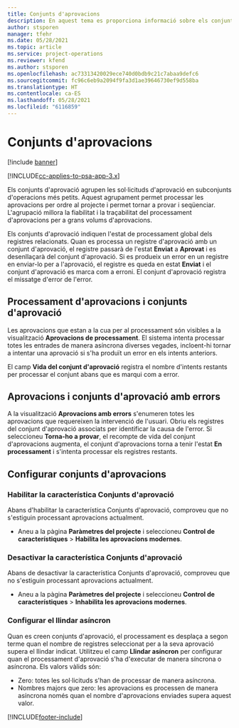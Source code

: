 ```yaml
---
title: Conjunts d'aprovacions
description: En aquest tema es proporciona informació sobre els conjunts d'aprovació, les sol·licituds i els subconjunts d'aquestes operacions.
author: stsporen
manager: tfehr
ms.date: 05/28/2021
ms.topic: article
ms.service: project-operations
ms.reviewer: kfend
ms.author: stsporen
ms.openlocfilehash: ac73313420029ece740d0bdb9c21c7abaa9defc6
ms.sourcegitcommit: fc96c6eb9a2094f9fa3d1ae39646730ef9d558ba
ms.translationtype: HT
ms.contentlocale: ca-ES
ms.lasthandoff: 05/28/2021
ms.locfileid: "6116859"
---
```

# <a name="approval-sets"></a>Conjunts d'aprovacions

[!include [banner](../includes/psa-now-project-operations.md)]

[!INCLUDE[cc-applies-to-psa-app-3.x](../includes/cc-applies-to-psa-app-3x.md)]

Els conjunts d'aprovació agrupen les sol·licituds d'aprovació en subconjunts d'operacions més petits. Aquest agrupament permet processar les aprovacions per ordre al projecte i permet tornar a provar i seqüenciar. L'agrupació millora la fiabilitat i la traçabilitat del processament d'aprovacions per a grans volums d'aprovacions.

Els conjunts d'aprovació indiquen l'estat de processament global dels registres relacionats. Quan es processa un registre d'aprovació amb un conjunt d'aprovació, el registre passarà de l'estat **Enviat** a **Aprovat** i es desenllaçarà del conjunt d'aprovació. Si es produeix un error en un registre en enviar-lo per a l'aprovació, el registre es queda en estat **Enviat** i el conjunt d'aprovació es marca com a erroni. El conjunt d'aprovació registra el missatge d'error de l'error.

## <a name="processing-approvals-and-approval-sets"></a>Processament d'aprovacions i conjunts d'aprovació
Les aprovacions que estan a la cua per al processament són visibles a la visualització **Aprovacions de processament**. El sistema intenta processar totes les entrades de manera asíncrona diverses vegades, incloent-hi tornar a intentar una aprovació si s'ha produït un error en els intents anteriors.

El camp **Vida del conjunt d'aprovació** registra el nombre d'intents restants per processar el conjunt abans que es marqui com a error.

## <a name="failed-approvals-and-approval-sets"></a>Aprovacions i conjunts d'aprovació amb errors
A la visualització **Aprovacions amb errors** s'enumeren totes les aprovacions que requereixen la intervenció de l'usuari. Obriu els registres del conjunt d'aprovació associats per identificar la causa de l'error.
Si seleccioneu **Torna-ho a provar**, el recompte de vida del conjunt d'aprovacions augmenta, el conjunt d'aprovacions torna a tenir l'estat **En processament** i s'intenta processar els registres restants.

## <a name="configure-approval-sets"></a>Configurar conjunts d'aprovacions

###  <a name="enable-the-approval-sets-feature"></a>Habilitar la característica Conjunts d'aprovació
Abans d'habilitar la característica Conjunts d'aprovació, comproveu que no s'estiguin processant aprovacions actualment.

- Aneu a la pàgina **Paràmetres del projecte** i seleccioneu **Control de característiques** > **Habilita les aprovacions modernes**.

### <a name="turn-off-the-approval-sets-feature"></a>Desactivar la característica Conjunts d'aprovació
Abans de desactivar la característica Conjunts d'aprovació, comproveu que no s'estiguin processant aprovacions actualment.

- Aneu a la pàgina **Paràmetres del projecte** i seleccioneu **Control de característiques** > **Inhabilita les aprovacions modernes**.

### <a name="configuring-the-asynchronous-threshold"></a>Configurar el llindar asíncron 
Quan es creen conjunts d'aprovació, el processament es desplaça a segon terme quan el nombre de registres seleccionat per a la seva aprovació supera el llindar indicat. Utilitzeu el camp **Llindar asíncron** per configurar quan el processament d'aprovació s'ha d'executar de manera síncrona o asíncrona.
Els valors vàlids són:

  - Zero: totes les sol·licituds s'han de processar de manera asíncrona. 
  - Nombres majors que zero: les aprovacions es processen de manera asíncrona només quan el nombre d'aprovacions enviades supera aquest valor.

[!INCLUDE[footer-include](../includes/footer-banner.md)]
